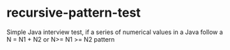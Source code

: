 # recursive-pattern-test
Simple Java interview test, if a series of numerical values in a Java follow a N = N1 + N2  or N>= N1 >= N2 pattern
